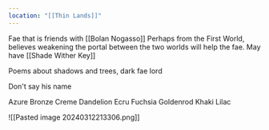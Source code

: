 ```yaml
---
location: "[[Thin Lands]]"
---
```

Fae that is friends with [[Bolan Nogasso]]
Perhaps from the First World, believes weakening the portal between the two worlds will help the fae. May have [[Shade Wither Key]]

Poems about shadows and trees, dark fae lord

Don't say his name

Azure
Bronze
Creme
Dandelion
Ecru
Fuchsia
Goldenrod
Khaki
Lilac

![[Pasted image 20240312213306.png]]


